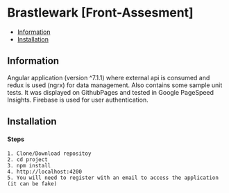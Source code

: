 Brastlewark [Front-Assesment]
======================

[URL Deployment]: https://joniaguero.github.io/brastlewark

  - [Information](#information)
  - [Installation](#installation)

## Information ##
Angular application (version ^7.1.1) where external api is consumed and redux is used (ngrx) for data management. Also contains some sample unit tests.
It was displayed on GithubPages and tested in Google PageSpeed Insights.
Firebase is used for user authentication.

## Installation ##

#### Steps

    1. Clone/Download repositoy
    2. cd project
    3. npm install
    4. http://localhost:4200
    5. You will need to register with an email to access the application (it can be fake)
